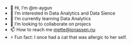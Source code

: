 - 👋 Hi, I’m @m-aygun
- 👀 I’m interested in Data Analytics and Data Sience
- 🌱 I’m currently learning Data Analytics
- 💞️ I’m looking to collaborate on projecs
- 📫 How to reach me mette@jonassen.nu
- ⚡ Fun fact: I once had a cat that was allergic to her self.

<!---
m-aygun/m-aygun is a ✨ special ✨ repository because its `README.md` (this file) appears on your GitHub profile.
You can click the Preview link to take a look at your changes.
--->
